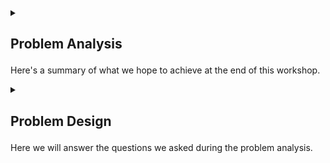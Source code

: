 <details>
<summary>
<h2>

Problem Analysis
</h2>

Here's a summary of what we hope to achieve at the end of this workshop.
</summary>
<p>

The purpose of this workshop is to create an NFT auction and get bidders to race to get the highest bid with a limited amount of time.

Let's breakdown some concepts that we need to understand before we ask critical questions.

<ol>

<li>

<h4>

[Blockchain](https://en.wikipedia.org/wiki/Blockchain)

</h4>

A [blockchain](https://en.wikipedia.org/wiki/Blockchain) is a distributed ledger that records transactions in a series of blocks. The series of blocks are linked together using [Merkel Tree](https://en.wikipedia.org/wiki/Merkle_tree) where each block has a link to the previous block.
What makes blockchain unique is that they use [consensus](https://www.geeksforgeeks.org/consensus-algorithms-in-blockchain/) which means each participant peer can confirm the validity of the blockchain.

</li>

<li>
<h4>

[BlockHeight](https://www.investopedia.com/terms/b/block-height.asp#:~:text=Block%20height%20refers%20to%20a,size%20or%20time%20in%20existence.)
</h4>

[BlockHeight](https://www.investopedia.com/terms/b/block-height.asp#:~:text=Block%20height%20refers%20to%20a,size%20or%20time%20in%20existence.) keeps count of all the number of blocks that have been mined since the beginning of the blockchain. Since each block can be mined at an approximate amount of time, the block height can be used to measure the auction time.

</li>

<li>
<h4>

[Auction](https://www.google.com/search?q=what+is+an+auction&oq=what+is+an+auction&aqs=chrome..69i57j0i512l9.5560j0j4&sourceid=chrome&ie=UTF-8)
</h4>

An auction is a public sale where the item being auctioned by the `auctioneer` goes to the highest `bidder` after a certain amount of time limit.

</li>

<li>
<h4>

[Decentralized App](https://en.wikipedia.org/wiki/Decentralized_application)
</h4>

Decentralized applications are immutable, operate autonomously, and are not tied to a single entity. They run on the blockchain using consensus algorithms to force all participants to agree.
</li>

</ol>
</p>

<ol>
<li>

<h3>

[Objectives.]()
</h3>
Let's run through the objectives :

1. We need to create a Decentralized application and publish it to a blockchain.

2. The decentralized application should be able to conduct a successful auction in consensus.

3. The decentralized application should be able to autonomously moderate the auction and ensure fairness and honesty amongst all the participants.

</p>

</li>

<li>
<p>

<h3 id="expected-output">


[Expected Output](#ExpectedOutput) 

</h3>

We expect the decentralized application to : 

- Announce a winner at the end of the auction, 

- Transfer the NFT to the winner.

- Transfer the highest bid to the auctioneer.
</p>
</li>

<li>

<p>
<h3>

[Expected Input.]()
</h3>

We expect the decentralized application to handle : 

- A NFT to be sent to the decentralized app.

- A NFT price

- An auction duration.

- A NFT bid.
</p>    

</li>

<li>
<p>
<h3>

[Expected Processes for a Successful Auction.]()
</h3>

In order to achieve a successful auction, the decentralized app needs a few processes to be done : 

1. We need an auctioneer to create a new contract/DAPP.

2. We need an auctioneer to make the NFT being auctioned known to the contract.

3. Once the auctioneer sends the NFT to the contract, the auction is ready to start.

4. A bidder must  `OPT-IN` the contract/DAPP and accept the NFT token.

5. For a bidder to make a successful bid, the bid must be placed on time and the amount should be larger than the last bid.

6. The auction should continue until the timeout hits.

7. If timeout hits, the NFT should be sent to the highest bidder and the highest bid should be sent to auctioneer.

8. The decentralized app should exit and self-destruct if it has no NFT and the contract balance is 0.
</p>
</li>

<li>
<p>
<h3>

[Analyzing the Scope of the Problem.]()
</h3>

Based on what we have touched so far, we can now assess the possibilities and the limitations that will be encountered in the process of creating a successful auction. In order to get a clear understanding of the problem, let's break down our program into specifics by asking key questions :

1. What modules will we use to create and compile the program ?

2. Who will be involved in executing the contract ?

3. What tasks should be completed to make a successful auction ?

4. What data types will be used to hold program information ?

5. What functions can we use to help the actors participate ?

6. What algorithms can we use to run an honest auction ?
</p>
</li>
</ol>
</details>

<details>
<summary>
<h2>

Problem Design
</h2>

Here we will answer the questions we asked during the problem analysis.
</summary>
<p>

The purpose of this workshop is to create an NFT auction and get bidders to race to get the highest bid with a limited amount of time.

Let's breakdown some questions we need to answer before we can design the DAPP.

<ol>

<li>

<details>
<summary>
<h3>

Which programming language will we use to create our DAPP ?
</h3>

[Reach](https://docs.reach.sh/#reach-top) is a domain specific language for building decentralized applications. The [Reach Module](https://docs.reach.sh/rsh/module/) is a `.rsh` file that contains the DAPP that can run on multiple blockchain platforms.
</summary>

<ol>
<li>
<details>
<summary>
<h5>

[Reach Module](https://docs.reach.sh/rsh/module/)
</h5>

The [Reach Module](https://docs.reach.sh/rsh/module/) must begin with a `version type` as it's first line and stored in a `index.rsh` file.
</summary>
<p>

> index.rsh

```javascript
'reach 0.1';
```

> [Reach Syntax](https://docs.reach.sh/model/#ref-model-syntax) is written in **JavaScript** syntax .
</p>
</details>

</li>

<li>
<details>
<summary>
<h5>

[Reach App](https://docs.reach.sh/rsh/module/#ref-programs-module-exprs).
</h5>

The [Reach App](https://docs.reach.sh/rsh/module/#ref-programs-module-exprs) specifies the DAPP in it's entirety. It is the body of the DAPP.
</summary>
<p>

Reach uses [Module-level Identifiers](https://docs.reach.sh/rsh/module/#ref-programs-export) such as [export](https://docs.reach.sh/rsh/module/#ref-programs-export) to identify the module to be compiled.

> index.rsh

```javascript
export const main = Reach.App(() => {
    //DAPP body.
})
```

> All the functions we want to perform will go into the `main` function.
</p>
</details>

</li>

<li>
<details>
<summary>
<h5>

[Reach Participant](https://docs.reach.sh/rsh/module/#ref-programs-module-exprs).
</h5>

A [Participant](https://docs.reach.sh/model/#term_participant) is a logical actor who takes part in a DAPP and is associated with an address on the consensus network. A Reach participant is capable of persistently storing data on the local state. 
</summary>
<p>

> index.rsh

```javascript
export const main = Reach.App(() => {
    //DAPP body.
    const Auctioneer = Participant('Auctioneer', {
        //Auctioneer body
    });
})
```

> All the functions that will be necessary for the `auctioneer` to perform will be put inside the `Auctioneer body`.
</p>
</details>

</li>

<li>
<details>
<summary>
<h5>

[Reach API](https://docs.reach.sh/rsh/appinit/#rsh_API).
</h5>

A [Reach API](https://docs.reach.sh/rsh/appinit/#rsh_API) is group of [Reach Participant](https://docs.reach.sh/rsh/module/#ref-programs-module-exprs) who are racing to achieve the same goal in a DAPP.
</summary>
<p>

> index.rsh

```javascript
export const main = Reach.App(() => {
    //DAPP body.
    const Bidder = API('Bidder', {
        //Bidder interface.
    });
})
```
> A main difference between a  `Reach Participant` and a `Reach API` is that a `Reach API` can be called from the actors` frontend.

> All the functions that will be necessary for the `bidder` to perform will be put inside the `Bidder Interface`.
</p>
</details>

</li>

</ol>

</details>

</li>

<li>

<details>
<summary>
<h3>

Which data types will we use in our DAPP to hold information ?
</h3>

We can use reach [Types](https://docs.reach.sh/rsh/compute/#ref-programs-types) as guidance to choose which types we can use to represent our data.
</summary>

If we go back to our [problem analysis](/1.ProblemAnalysis.md), we can take a look at our expected input and our expected output and try to convert all that information to [Reach Types.](https://docs.reach.sh/rsh/compute/#ref-programs-types)
<ol>
<li>
<details>
<summary>
<h4>
<a href="expected-output"> 

Output
</a>
</h4>

The [Reach Module](https://docs.reach.sh/rsh/module/) must begin with a `version type` as it's first line and stored in a `index.rsh` file.
</summary>
<p>

> index.rsh

```javascript
'reach 0.1';
```

> [Reach Syntax](https://docs.reach.sh/model/#ref-model-syntax) is written in **JavaScript** syntax .
</p>
</details>

</li>

<li>
<details>
<summary>
<h5>

[Reach App](https://docs.reach.sh/rsh/module/#ref-programs-module-exprs).
</h5>

The [Reach App](https://docs.reach.sh/rsh/module/#ref-programs-module-exprs) specifies the DAPP in it's entirety. It is the body of the DAPP.
</summary>
<p>

Reach uses [Module-level Identifiers](https://docs.reach.sh/rsh/module/#ref-programs-export) such as [export](https://docs.reach.sh/rsh/module/#ref-programs-export) to identify the module to be compiled.

> index.rsh

```javascript
export const main = Reach.App(() => {
    //DAPP body.
})
```

> All the functions we want to perform will go into the `main` function.
</p>
</details>

</li>

<li>
<details>
<summary>
<h5>

[Reach Participant](https://docs.reach.sh/rsh/module/#ref-programs-module-exprs).
</h5>

A [Participant](https://docs.reach.sh/model/#term_participant) is a logical actor who takes part in a DAPP and is associated with an address on the consensus network. A Reach participant is capable of persistently storing data on the local state. 
</summary>
<p>

> index.rsh

```javascript
export const main = Reach.App(() => {
    //DAPP body.
    const Auctioneer = Participant('Auctioneer', {
        //Auctioneer body
    });
})
```

> All the functions that will be necessary for the `auctioneer` to perform will be put inside the `Auctioneer body`.
</p>
</details>

</li>

<li>
<details>
<summary>
<h5>

[Reach API](https://docs.reach.sh/rsh/appinit/#rsh_API).
</h5>

A [Reach API](https://docs.reach.sh/rsh/appinit/#rsh_API) is group of [Reach Participant](https://docs.reach.sh/rsh/module/#ref-programs-module-exprs) who are racing to achieve the same goal in a DAPP.
</summary>
<p>

> index.rsh

```javascript
export const main = Reach.App(() => {
    //DAPP body.
    const Bidder = API('Bidder', {
        //Bidder interface.
    });
})
```
> A main difference between a  `Reach Participant` and a `Reach API` is that a `Reach API` can be called from the actors` frontend.

> All the functions that will be necessary for the `bidder` to perform will be put inside the `Bidder Interface`.
</p>
</details>

</li>

</ol>

</details>

</li>

</ol>

</p>
</details>